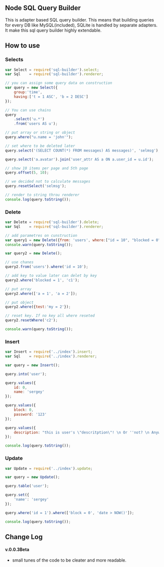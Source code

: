 ## Node SQL Query Builder

This is adapter based SQL query builder. This means that building queries for every DB like MySQL(included), 
SQLite is handled by separate adapters. It make this sql query builder highly extendable.

## How to use

### Selects

```js
var Select = require('sql-builder').select;
var Sql    = require('sql-builder').renderer;

// you can assign some query data on construction
var query = new Select({
	group:'time', 
	having:['t = 1 ASC', 'b = 2 DESC']
});

// You can use chains
query
	.select('u.*')
	.from('users AS u');

// put array or string or object
query.where("u.name = 'john'");

// set where to be deleted later
query.select('(SELECT COUNT(*) FROM messages) AS messages)', 'selmsg');

query.select('a.avatar').join('user_attr AS a ON a.user_id = u.id');

// show 10 items per page and 5th page
query.offset(5, 10);

// we decided not to calculate messages
query.resetSelect('selmsg');

// render to string throu renderer
console.log(query.toString());
```

### Delete

```js
var Delete = require('sql-builder').delete;
var Sql    = require('sql-builder').renderer;

// add parametres on cunstruction
var query1 = new Delete({from: 'users', where:["id = 10", "blocked = 0"]});
console.warn(query.toString());

var query2 = new Delete();

// use chanes
query2.from('users').where('id = 10');

// add key to value later can delet by key
query2.where('blocked = 1', 'c1');

// put array
query2.where(['a = 1', 'a = 2']);

// put object
query2.where({test:'my = 2'});

// reset key. If no key all where reseted
query2.resetWhere('c2');

console.warn(query.toString());
```

### Insert

```js
var Insert = require('../index').insert;
var Sql    = require('../index').renderer;

var query = new Insert();

query.into('user');

query.values({
	id: 0,
	name: 'sergey'
});

query.values({
	block: 0,
	password: '123'
});

query.values({
	description: "this is user's \"descritption\"! \n Or ''not? \n Anyway #1 user to test simbols."
});

console.log(query.toString());
```

### Update

```js
var Update = require('../index').update;

var query = new Update();

query.table('user');

query.set({
	'name': 'sergey'
});

query.where('id = 1').where(['block = 0', 'date > NOW()']);

console.log(query.toString());
```

## Change Log

#### v.0.0.3Beta

- small tunes of the code to be cleater and more readable.